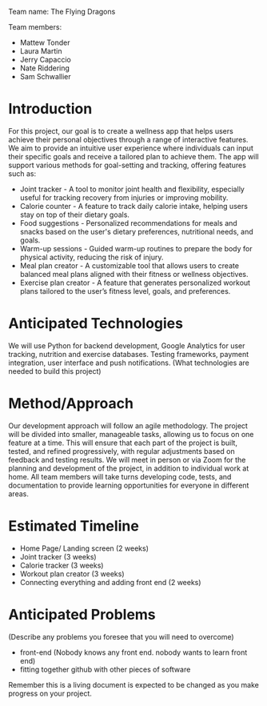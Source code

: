 Team name: The Flying Dragons

Team members:
* Mattew Tonder
* Laura Martin
* Jerry Capaccio
* Nate Riddering
* Sam Schwallier

# Introduction

For this project, our goal is to create a wellness app that helps users achieve their personal objectives through a range of interactive features. We aim to provide an intuitive user experience where individuals can input their specific goals and receive a tailored plan to achieve them. The app will support various methods for goal-setting and tracking, offering features such as:

* Joint tracker - A tool to monitor joint health and flexibility, especially useful for tracking recovery from injuries or improving mobility.
* Calorie counter - A feature to track daily calorie intake, helping users stay on top of their dietary goals.
* Food suggestions - Personalized recommendations for meals and snacks based on the user's dietary preferences, nutritional needs, and goals.
* Warm-up sessions - Guided warm-up routines to prepare the body for physical activity, reducing the risk of injury.
* Meal plan creator - A customizable tool that allows users to create balanced meal plans aligned with their fitness or wellness objectives.
* Exercise plan creator - A feature that generates personalized workout plans tailored to the user’s fitness level, goals, and preferences.

# Anticipated Technologies

We will use Python for backend development, Google Analytics for user tracking, nutrition and exercise databases. Testing frameworks, payment integration, user interface and push notifications.
(What technologies are needed to build this project)

# Method/Approach

Our development approach will follow an agile methodology. The project will be divided into smaller, manageable tasks, allowing us to focus on one feature at a time. This will ensure that each part of the project is built, tested, and refined progressively, with regular adjustments based on feedback and testing results.
We will meet in person or via Zoom for the planning and development of the project, in addition to individual work at home. All team members will take turns developing code, tests, and documentation to provide learning opportunities for everyone in different areas.

# Estimated Timeline

- Home Page/ Landing screen (2 weeks)
- Joint tracker (3 weeks)
- Calorie tracker (3 weeks)
- Workout plan creator (3 weeks)
- Connecting everything and adding front end (2 weeks)

# Anticipated Problems

(Describe any problems you foresee that you will need to overcome)
- front-end (Nobody knows any front end. nobody wants to learn front end)
- fitting together github with other pieces of software

Remember this is a living document is expected to be changed as you make progress on your project.
